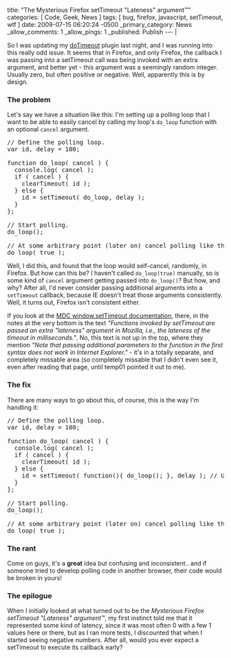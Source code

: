 title: "The Mysterious Firefox setTimeout \"Lateness\" argument™"
categories: [ Code, Geek, News ]
tags: [ bug, firefox, javascript, setTimeout, wtf ]
date: 2009-07-15 06:20:24 -0500
_primary_category: News
_allow_comments: 1
_allow_pings: 1
_published: Publish
--- |

So I was updating my [doTimeout](http://benalman.com/projects/jquery-dotimeout-plugin/) plugin last night, and I was running into this really odd issue. It seems that in Firefox, and only Firefox, the callback I was passing into a setTimeout call was being invoked with an extra argument, and better yet - this argument was a seemingly random integer. Usually zero, but often positive or negative. Well, apparently this is by design.

<!--MORE-->

### The problem ###

Let's say we have a situation like this: I'm setting up a polling loop that I want to be able to easily cancel by calling my loop's `do_loop` function with an optional `cancel` argument.

<pre class="brush:js">
// Define the polling loop.
var id, delay = 100;

function do_loop( cancel ) {
  console.log( cancel );
  if ( cancel ) {
    clearTimeout( id );
  } else {
    id = setTimeout( do_loop, delay );
  }
};

// Start polling.
do_loop();

// At some arbitrary point (later on) cancel polling like this.
do_loop( true );
</pre>

Well, I did this, and found that the loop would self-cancel, randomly, in Firefox. But how can this be? I haven't called `do_loop(true)` manually, so is some kind of `cancel` argument getting passed into `do_loop()`? But how, and why? After all, I'd never consider passing additional arguments into a `setTimeout` callback, because IE doesn't treat those arguments consistently. Well, it turns out, Firefox isn't consistent either.

If you look at the [MDC window.setTimeout documentation](https://developer.mozilla.org/en/window.setTimeout), there, in the notes at the very bottom is the text _"Functions invoked by setTimeout are passed an extra "lateness" argument in Mozilla, i.e., the lateness of the timeout in milliseconds."_. No, this text is not up in the top, where they mention _"Note that passing additional parameters to the function in the first syntax does not work in Internet Explorer."_ - it's in a totally separate, and completely missable area (so completely missable that I didn't even see it, even after reading that page, until temp01 pointed it out to me).

### The fix ###

There are many ways to go about this, of course, this is the way I'm handling it:

<pre class="brush:js">
// Define the polling loop.
var id, delay = 100;

function do_loop( cancel ) {
  console.log( cancel );
  if ( cancel ) {
    clearTimeout( id );
  } else {
    id = setTimeout( function(){ do_loop(); }, delay ); // Ugly
  }
};

// Start polling.
do_loop();

// At some arbitrary point (later on) cancel polling like this.
do_loop( true );
</pre>

### The rant ###

Come on guys, it's a **great** idea but confusing and inconsistent.. and if someone tried to develop polling code in another browser, their code would be broken in yours!

### The epilogue ###

When I initially looked at what turned out to be the _Mysterious Firefox setTimeout "Lateness" argument™_, my first instinct told me that it represented some kind of latency, since it was most often 0 with a few 1 values here or there, but as I ran more tests, I discounted that when I started seeing negative numbers. After all, would you ever expect a setTimeout to execute its callback early?

